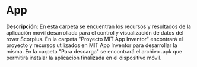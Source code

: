 # App
**Descripción**: En esta carpeta se encuentran los recursos y resultados de la aplicación móvil desarrollada para el control y visualización de datos del rover Scorpius. En la carpeta "Proyecto MIT App Inventor" encontrará el proyecto y recursos utilizados en MIT App Inventor para desarrollar la misma. En la carpeta "Para descarga" se encontrará el archivo .apk que permitirá instalar la aplicación finalizada en el dispositivo móvil.
